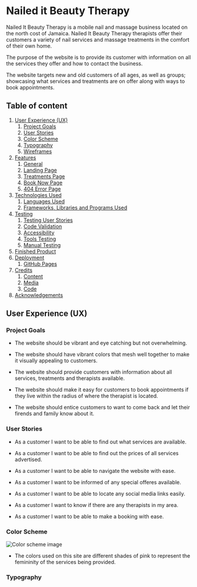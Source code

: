 # Nailed it Beauty Therapy

Nailed It Beauty Therapy is a mobile nail and massage business located on the north cost of Jamaica. Nailed It Beauty Therapy therapists offer their customers a variety of nail services and massage treatments in the comfort of their own home.  

The purpose of the website is to provide its customer with information on all the services they offer and how to contact the business. 

The website targets new and old customers of all ages, as well as groups; showcasing what services and treatments are on offer along with ways to book appointments. 

## Table of content

1. [User Experience (UX)](#user-experience-ux)
    1. [Project Goals](#project-goals)
    2. [User Stories](#user-stories)
    3. [Color Scheme](#color-scheme)
    4. [Typography](#typography)
    5. [Wireframes](#wireframes)
2. [Features](#features)
    1. [General](#general)
    2. [Landing Page](#landing-page)
    3. [Treatments Page](#treatments-page)
    4. [Book Now Page](#book-now-page)
    5. [404 Error Page](#404-error-page)
 3. [Technologies Used](#technologies-used)
    1. [Languages Used](#languages-used)
    2. [Frameworks, Libraries and Programs Used](#frameworks-libraries-and-programs-used)
4. [Testing](#testing)
    1. [Testing User Stories](#testing-user-stories)
    2. [Code Validation](#code-validation)
    3. [Accessibility](#accessibility)
    4. [Tools Testing](#tools-testing)
    5. [Manual Testing](#manual-testing)
5. [Finished Product](#finished-product)
6. [Deployment](#deployment)
    1. [GitHub Pages](#github-pages)
7. [Credits](#credits)
    1. [Content](#content)
    2. [Media](#media)
    3. [Code](#code)
8. [Acknowledgements](#acknowledgements)

## User Experience (UX)

### Project Goals

* The website should be vibrant and eye catching but not overwhelming.  

* The website should have vibrant colors that mesh well together to make it visually appealing to customers. 

* The website should provide customers with information about all services, 
  treatments and therapists available. 

* The website should make it easy for customers to book appointments if they   live within the radius of where the therapist is located. 

* The website should entice customers to want to come back and let their firends and family know about it.

### User Stories

* As a customer I want to be able to find out what services are available.

* As a customer I want to be able to find out the prices of all services     advertised.

* As a customer I want to be able to navigate the website with ease.

* As a customer I want to be informed of any special offeres available.

* As a customer I want to be able to locate any social media links easily.

* As a customer I want to know if there are any therapists in my area.

* As a customer I want to be able to make a booking with ease.

### Color Scheme

![Color scheme image](.assets/images/img)

* The colors used on this site are different shades of pink to represent the femininity of the services being provided.

### Typography

